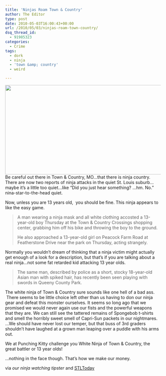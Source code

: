 ```yaml
---
title: 'Ninjas Roam Town & Country'
author: The Editor
type: post
date: 2010-05-03T16:00:43+00:00
url: /2010/05/03/ninjas-roam-town-country/
dsq_thread_id:
  - 91985323
categories:
  - Crime
tags:
  - dork
  - ninja
  - 'town &amp; country'
  - weird

---
```

<a rel="attachment wp-att-4269" href="http://punchingkitty.com/2010/05/03/ninjas-roam-town-country/beverly-hills-ninja/"><img class="aligncenter size-full wp-image-4269" title="beverly-hills-ninja" src="http://punchingkitty.com/wp-content/uploads/2010/05/beverly-hills-ninja.jpg?filter=full" alt="" width="600" height="290" /></a>Be careful out there in Town & Country, MO&#8230;that there is ninja country. There are now two reports of ninja attacks in the quiet St. Louis suburb&#8230;maybe it&#8217;s a little too quiet&#8230;like &#8220;Did you just hear something? &#8230;hm. No.&#8221; nina-star-to-the-head quiet.

Now, unless you are 13 years old,  you should be fine. This ninja appears to like the easy game.

> A man wearing a ninja mask and all white clothing accosted a 13-year-old boy Thursday at the Town & Country Crossings shopping center, grabbing him off his bike and throwing the boy to the ground.
> 
> He also approached a 13-year-old girl on Peacock Farm Road at Featherstone Drive near the park on Thursday, acting strangely.

Normally you wouldn&#8217;t dream of thinking that a ninja victim might actually get enough of a look for a description, but that&#8217;s if you are talking about a real ninja&#8230;not some fat retarded kid attacking 13 year olds.

> The same man, described by police as a short, stocky 18-year-old Asian man with spiked hair, has recently been seen playing with swords in Queeny County Park.

The white ninja of Town & Country sure sounds like one hell of a bad ass.  There seems to be little choice left other than us having to don our ninja gear and defeat this monster ourselves. It seems so long ago that we promised we would never again use our fists and the powerful weapons that they are. We can still see the tattered remains of Spongebob t-shirts and smell the horribly sweet smell of Capri-Sun packets in our nightmares. &#8230;We should have never lost our temper, but that buss of 3rd graders shouldn&#8217;t have laughed at a grown man leaping over a puddle with his arms out.

We at Punching Kitty challenge you White Ninja of Town & Country, the great battler or 13 year olds!

&#8230;nothing in the face though. That&#8217;s how we make our money.

via _our ninja watching tipster_ and <a href="http://interact.stltoday.com/blogzone/st-louis-crime-beat/st-louis-county/2010/04/town-country-police-man-dressed-as-ninja-pesters-kids/" target="_blank">STLToday</a>